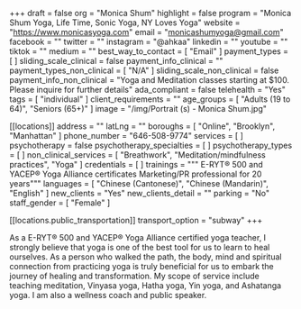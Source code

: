 +++
draft = false
org = "Monica Shum"
highlight = false
program = "Monica Shum Yoga, Life Time, Sonic Yoga, NY Loves Yoga"
website = "https://www.monicasyoga.com"
email = "monicashumyoga@gmail.com"
facebook = ""
twitter = ""
instagram = "@ahkaa"
linkedin = ""
youtube = ""
tiktok = ""
medium = ""
best_way_to_contact = [ "Email" ]
payment_types = [ ]
sliding_scale_clinical = false
payment_info_clinical = ""
payment_types_non_clinical = [ "N/A" ]
sliding_scale_non_clinical = false
payment_info_non_clinical = "Yoga and Meditation classes starting at $100.  Please inquire for further details"
ada_compliant = false
telehealth = "Yes"
tags = [ "individual" ]
client_requirements = ""
age_groups = [ "Adults (19 to 64)", "Seniors (65+)" ]
image = "/img/Portrait (s) - Monica Shum.jpg"

[[locations]]
address = ""
latLng = ""
boroughs = [ "Online", "Brooklyn", "Manhattan" ]
phone_number = "646-508-9774"
services = [ ]
psychotherapy = false
psychotherapy_specialties = [ ]
psychotherapy_types = [ ]
non_clinical_services = [ "Breathwork", "Meditation/mindfulness practices", "Yoga" ]
credentials = [ ]
trainings = """
E-RYT® 500 and YACEP® Yoga Alliance certificates
Marketing/PR professional for 20 years"""
languages = [ "Chinese (Cantonese)", "Chinese (Mandarin)", "English" ]
new_clients = "Yes"
new_clients_detail = ""
parking = "No"
staff_gender = [ "Female" ]

  [[locations.public_transportation]]
  transport_option = "subway"
+++

As a E-RYT® 500 and YACEP® Yoga Alliance certified yoga teacher, I strongly believe that yoga is one of the best tool for us to learn to heal ourselves.  As a person who walked the path, the body, mind and spiritual connection from practicing yoga is truly beneficial for us to embark the journey of healing and transformation.  My scope of service include teaching meditation, Vinyasa yoga, Hatha yoga, Yin yoga, and Ashatanga yoga.  I am also a wellness coach and public speaker.  

